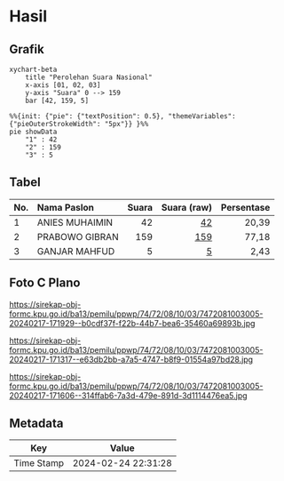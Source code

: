 # Hasil

## Grafik

```mermaid
xychart-beta
    title "Perolehan Suara Nasional"
    x-axis [01, 02, 03]
    y-axis "Suara" 0 --> 159
    bar [42, 159, 5]
```

```mermaid
%%{init: {"pie": {"textPosition": 0.5}, "themeVariables": {"pieOuterStrokeWidth": "5px"}} }%%
pie showData
    "1" : 42
    "2" : 159
    "3" : 5
```

## Tabel

| No. | Nama Paslon    | Suara | Suara (raw) | Persentase |
|:--- |:-------------- | -----:| -----------:| ----------:|
| 1   | ANIES MUHAIMIN | 42    | [42][p-1]   | 20,39      |
| 2   | PRABOWO GIBRAN | 159   | [159][p-2]  | 77,18      |
| 3   | GANJAR MAHFUD  | 5     | [5][p-3]    | 2,43       |


[p-1]: https://github.com/gigit-pemilu/pemilu-2024/blob/main/pilpres/hitung-suara/sub/74-sulawesi-tenggara/sub/72-kota-bau-bau/sub/08-batupoaro/sub/1003-wameo/sub/005-tps/sub/paslon-1.txt
[p-2]: https://github.com/gigit-pemilu/pemilu-2024/blob/main/pilpres/hitung-suara/sub/74-sulawesi-tenggara/sub/72-kota-bau-bau/sub/08-batupoaro/sub/1003-wameo/sub/005-tps/sub/paslon-2.txt
[p-3]: https://github.com/gigit-pemilu/pemilu-2024/blob/main/pilpres/hitung-suara/sub/74-sulawesi-tenggara/sub/72-kota-bau-bau/sub/08-batupoaro/sub/1003-wameo/sub/005-tps/sub/paslon-3.txt

## Foto C Plano

https://sirekap-obj-formc.kpu.go.id/ba13/pemilu/ppwp/74/72/08/10/03/7472081003005-20240217-171929--b0cdf37f-f22b-44b7-bea6-35460a69893b.jpg

https://sirekap-obj-formc.kpu.go.id/ba13/pemilu/ppwp/74/72/08/10/03/7472081003005-20240217-171317--e63db2bb-a7a5-4747-b8f9-01554a97bd28.jpg

https://sirekap-obj-formc.kpu.go.id/ba13/pemilu/ppwp/74/72/08/10/03/7472081003005-20240217-171606--314ffab6-7a3d-479e-891d-3d1114476ea5.jpg


## Metadata

| Key        | Value               |
| ---------- | ------------------- |
| Time Stamp | 2024-02-24 22:31:28 |



